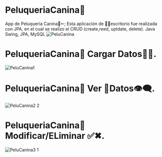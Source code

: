 # PeluqueriaCanina🐶
App de Peluquería Canina🐶✂; Esta aplicación de 👩‍💻escritorio fue realizada con JPA, en el cual se realizo el CRUD (create,reed, uptdate, delete). Java Swing,
JPA, MySQL
![PeluCanina](https://user-images.githubusercontent.com/91395402/223465273-6dd4f5e1-828b-42e2-b390-258efdab03fe.jpg)
# PeluqueriaCanina🐶 Cargar Datos👩‍💻.
![PeluCanina1](https://user-images.githubusercontent.com/91395402/223464353-f9aef748-580c-40d2-8615-a06099d97418.jpg)
# PeluqueriaCanina🐶 Ver 👀Datos👁‍🗨.
![PeluCanina2 2](https://user-images.githubusercontent.com/91395402/223465983-d8db03cf-7e5d-477b-a076-3b7e697ab8df.jpg)
# PeluqueriaCanina🐶 Modificar/ELiminar ✅✖.
![PeluCanina3 1](https://user-images.githubusercontent.com/91395402/223466053-e8fd0f84-818f-49ab-94a3-cb2ed88cd115.jpg)

